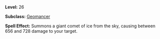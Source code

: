 <!-- TITLE: Spell: Glacier Smash -->
<!-- SUBTITLE:  -->

**Level:** 26

**Subclass:** [Geomancer](geomancer)

**Spell Effect:** Summons a giant comet of ice from the sky, causing between 656 and 728 damage to your target.